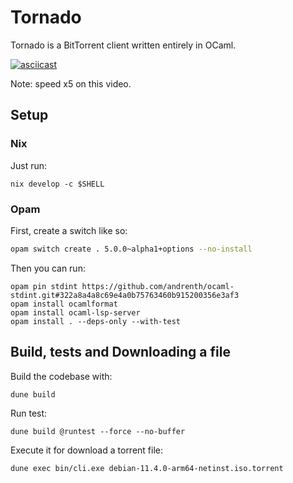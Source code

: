 # Tornado

Tornado is a BitTorrent client written entirely in OCaml.

[![asciicast](https://asciinema.org/a/518394.png)](https://asciinema.org/a/518394?t=25&rows=18&speed=5&)

Note: speed x5 on this video.

## Setup

### Nix

Just run:
```
nix develop -c $SHELL
```

### Opam

First, create a switch like so:

```bash
opam switch create . 5.0.0~alpha1+options --no-install
```

Then you can run:

```
opam pin stdint https://github.com/andrenth/ocaml-stdint.git#322a8a4a8c69e4a0b75763460b915200356e3af3
opam install ocamlformat
opam install ocaml-lsp-server
opam install . --deps-only --with-test
```

## Build, tests and Downloading a file

Build the codebase with:

```
dune build
```

Run test:

```
dune build @runtest --force --no-buffer
```

Execute it for download a torrent file:

```
dune exec bin/cli.exe debian-11.4.0-arm64-netinst.iso.torrent
```

